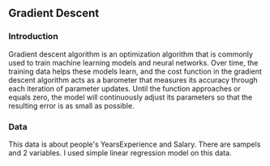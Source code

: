 ## Gradient Descent

### Introduction
Gradient descent algorithm is an optimization algorithm that is commonly used to train machine learning models and neural networks. Over time, the training data helps these models learn, and the cost function in the gradient descent algorithm acts as a barometer that measures its accuracy through each iteration of parameter updates. Until the function approaches or equals zero, the model will continuously adjust its parameters so that the resulting error is as small as possible.

### Data
This data is about people's YearsExperience and Salary. There are sampels and 2 variables. 
I used simple linear regression model on this data. 

